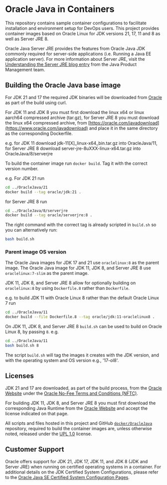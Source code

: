 # Oracle Java in Containers

This repository contains sample container configurations to facilitate installation and environment setup for DevOps users. This project provides container images based on Oracle Linux for JDK versions 21, 17, 11 and 8 as well as Server JRE 8.

Oracle Java Server JRE provides the features from Oracle Java JDK commonly required for server-side applications (i.e. Running a Java EE application server). For more information about Server JRE, visit the [Understanding the Server JRE blog entry](https://blogs.oracle.com/java-platform-group/understanding-the-server-jre) from the Java Product Management team.

## Building the Oracle Java base image

For JDK 21 and 17 the required JDK binaries will be downloaded from [Oracle](https://www.oracle.com/javadownload) as part of the build using curl.

For JDK 11 and JDK 8 you must first download the linux x64 or linux aarch64 compressed archive (tar.gz), for Server JRE 8 you must download the linux x64 compressed archive, from [https://oracle.com/javadownload](https://www.oracle.com/javadownload) and place it in the same directory as the corresponding Dockerfile.

e.g. for JDK 11 download jdk-11[X]_linux-x64_bin.tar.gz into OracleJava/11, for Server JRE 8 download server-jre-8uXXX-linux-x64.tar.gz into OracleJava/8/serverjre

To build the container image run `docker build`. Tag it with the correct version number.

e.g. For JDK 21 run

```bash
cd ../OracleJava/21
docker build --tag oracle/jdk:21 .
```

for Server JRE 8 run

```bash
cd ../OracleJava/8/serverjre
docker build --tag oracle/serverjre:8 .
```

The right command with the correct tag is already scripted in `build.sh` so you can alternatively run:

```bash
bash build.sh
```

### Parent image OS version

The Oracle Java images for JDK 17 and 21 use `oraclelinux:8` as the parent image.
The Oracle Java image for JDK 11, JDK 8, and Server JRE 8 use `oraclelinux:7-slim` as the parent image.

JDK 11, JDK 8, and Server JRE 8 allow for optionally building on `oraclelinux:8` by using `Dockerfile.8` rather than `Dockerfile`.

e.g. to build JDK 11 with Oracle Linux 8 rather than the default Oracle Linux 7 run

```bash
cd ../OracleJava/11
docker build --file Dockerfile.8 --tag oracle/jdk:11-oraclelinux8 .
```

On JDK 11, JDK 8, and Server JRE 8 `build.sh` can be used to build on Oracle Linux 8, by passing `8`.
e.g.

```bash
cd ../OracleJava/11
bash build.sh 8
```

The script `build.sh` will tag the images it creates with the JDK version, and with the operating system and OS version e.g., '17-ol8'.

## Licenses

JDK 21 and 17 are downloaded, as part of the build process, from the [Oracle Website](https://www.oracle.com/javadownload) under the [Oracle No-Fee Terms and Conditions (NFTC)](https://java.com/freeuselicense).

For building JDK 11, JDK 8, and Server JRE 8 you must first download the corresponding Java Runtime from the [Oracle Website](https://www.oracle.com/javadownload) and accept the license indicated on that page.

All scripts and files hosted in this project and GitHub [`docker/OracleJava`](./) repository, required to build the container images are, unless otherwise noted, released under the [UPL 1.0](https://oss.oracle.com/licenses/upl/) license.

## Customer Support

Oracle offers support for JDK 21, JDK 17, JDK 11, and JDK 8 (JDK and Server JRE) when running on certified operating systems in a container. For additional details on the JDK Certified System Configurations, please refer to the [Oracle Java SE Certified System Configuration Pages](https://www.oracle.com/technetwork/java/javaseproducts/documentation/index.html#sysconfig).
